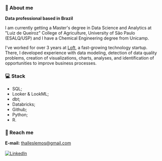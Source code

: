 ### 🎲 About me

**Data professional based in Brazil**

I am currently getting a Master's degree in Data Science and Analytics at "Luiz de Queiroz" College of Agriculture, University of São Paulo (ESALQ/USP) and I have a Chemical Engineering degree from Unicamp.

I've worked for over 3 years at [Loft](https://loft.com.br/), a fast-growing technology startup. There, I developed experience with data modeling, detection of data quality problems, creation of visualizations, charts, analyses, and identification of opportunities to improve business processes. 

### 💻 Stack

- SQL;
- Looker & LookML;
- dbt;
- Databricks;
- Github;
- Python;
- R.

### 🤙 Reach me

**E-mail:** thalleslemos@gmail.com <br><br>
[![LinkedIn](https://img.shields.io/badge/LinkedIn-%230077B5.svg?logo=linkedin&logoColor=white)](https://www.linkedin.com/in/thalleslemos/)
